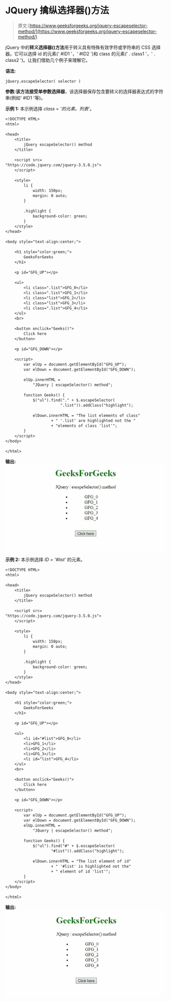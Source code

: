 # JQuery 擒纵选择器()方法

> 原文:[https://www.geeksforgeeks.org/jquery-escapeselector-method/](https://www.geeksforgeeks.org/jquery-escapeselector-method/)

jQuery 中的**转义选择器()方法**用于转义具有特殊有效字符或字符串的 CSS 选择器。它可以选择 id 的元素(' #ID1 '，' #ID2 ')和 class 的元素(' . class1 '，' . class2 ')。让我们借助几个例子来理解它。

**语法:**

```
jQuery.escapeSelector( selector )
```

**参数:**该方法接受单参数**选择器**，该选择器保存包含要转义的选择器表达式的字符串(例如' #ID1 '等)。

**示例 1:** 本示例选择 *class = '的元素。列表'*。

```
<!DOCTYPE HTML>
<html>

<head>
    <title>
        jQuery escapeSelector() method
    </title>

    <script src=
"https://code.jquery.com/jquery-3.5.0.js">
    </script>

    <style>
        li {
            width: 150px;
            margin: 0 auto;
        }

        .highlight {
            background-color: green;
        }
    </style>
</head>

<body style="text-align:center;">

    <h1 style="color:green;">
        GeeksForGeeks
    </h1>

    <p id="GFG_UP"></p>

    <ul>
        <li class=".list">GFG_0</li>
        <li class=".list">GFG_1</li>
        <li class="list">GFG_2</li>
        <li class="list">GFG_3</li>
        <li class=".list">GFG_4</li>
    </ul>
    <br>

    <button onclick="Geeks()">
        Click here
    </button>

    <p id="GFG_DOWN"></p>

    <script>
        var elUp = document.getElementById("GFG_UP");
        var elDown = document.getElementById("GFG_DOWN");

        elUp.innerHTML = 
            "JQuery | escapeSelector() method";

        function Geeks() {
            $("ul").find("." + $.escapeSelector(
                        ".list")).addClass("highlight");

            elDown.innerHTML = "The list elements of class"
                    + " '.list' are highlighted not the "
                    + "elements of class 'list'";
        } 
    </script>
</body>

</html>
```

**输出:**
![](img/134caa36809c197d42dff6675eda9e31.png)

**示例 2:** 本示例选择 *ID = '#list'* 的元素。

```
<!DOCTYPE HTML>
<html>

<head>
    <title>
        jQuery escapeSelector() method
    </title>

    <script src=
"https://code.jquery.com/jquery-3.5.0.js">
    </script>

    <style>
        li {
            width: 150px;
            margin: 0 auto;
        }

        .highlight {
            background-color: green;
        }
    </style>
</head>

<body style="text-align:center;">

    <h1 style="color:green;">
        GeeksForGeeks
    </h1>

    <p id="GFG_UP"></p>

    <ul>
        <li id="#list">GFG_0</li>
        <li>GFG_1</li>
        <li>GFG_2</li>
        <li>GFG_3</li>
        <li id="list">GFG_4</li>
    </ul>
    <br>

    <button onclick="Geeks()">
        Click here
    </button>

    <p id="GFG_DOWN"></p>

    <script>
        var elUp = document.getElementById("GFG_UP");
        var elDown = document.getElementById("GFG_DOWN");
        elUp.innerHTML = 
            "JQuery | escapeSelector() method";

        function Geeks() {
            $("ul").find("#" + $.escapeSelector(
                    "#list")).addClass("highlight");

            elDown.innerHTML = "The list element of id"
                    + " '#list' is highlighted not the"
                    + " element of id 'list'";
        } 
    </script>
</body>

</html>
```

**输出:**
![](img/cfec0842b3f78de236e2534eb483c983.png)